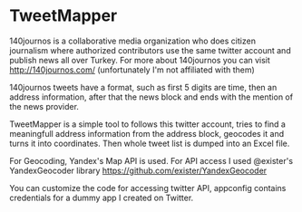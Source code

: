 # TweetMapper
140journos is a collaborative media organization who does citizen journalism where authorized contributors use the same twitter account and publish news all over Turkey. For more about 140journos you can visit http://140journos.com/  (unfortunately I'm not affiliated with them)

140journos tweets have a format, such as first 5 digits are time, then an address information, after that the news block and ends with the mention of the news provider. 

TweetMapper is a simple tool to follows this twitter account, tries to find a meaningfull address information from the address block, geocodes it and turns it into coordinates. Then whole tweet list is dumped into an Excel file. 

For Geocoding, Yandex's Map API is used. For API access I used @exister's YandexGeocoder library https://github.com/exister/YandexGeocoder

You can customize the code for accessing twitter API, appconfig contains credentials for a dummy app I created on Twitter.
